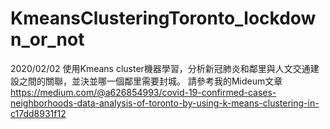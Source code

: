 # KmeansClusteringToronto_lockdown_or_not
2020/02/02
使用Kmeans cluster機器學習，分析新冠肺炎和鄰里與人文交通建設之間的關聯，並決並哪一個鄰里需要封城。
請參考我的Mideum文章
https://medium.com/@a626854993/covid-19-confirmed-cases-neighborhoods-data-analysis-of-toronto-by-using-k-means-clustering-in-c17dd8931f12
